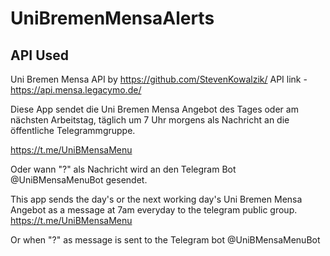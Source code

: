 # UniBremenMensaAlerts
## API Used
Uni Bremen Mensa API by https://github.com/StevenKowalzik/
API link - https://api.mensa.legacymo.de/

Diese App sendet die Uni Bremen Mensa Angebot des Tages oder am nächsten Arbeitstag, täglich um 7 Uhr morgens als Nachricht an die öffentliche Telegrammgruppe.

https://t.me/UniBMensaMenu

Oder wann "?" als Nachricht wird an den Telegram Bot @UniBMensaMenuBot gesendet.


This app sends the day's or the next working day's Uni Bremen Mensa Angebot as a message at 7am everyday to the telegram public group.
https://t.me/UniBMensaMenu

Or when "?" as message is sent to the Telegram bot @UniBMensaMenuBot 

